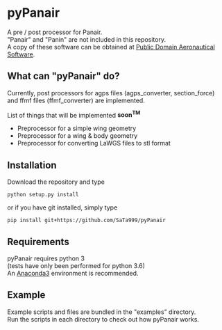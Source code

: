 # pyPanair
A pre / post processor for Panair.  
"Panair" and "Panin" are not included in this repository.  
A copy of these software can be obtained at [Public Domain Aeronautical Software](http://www.pdas.com/contents15.html).  

## What can "pyPanair" do?  
Currently, post processors for agps files (agps_converter, section_force) and ffmf files (ffmf_converter) are implemented.  

List of things that will be implemented **soon<sup>TM</sup>**  
* Preprocessor for a simple wing geometry
* Preprocessor for a wing & body geometry
* Preprocessor for converting LaWGS files to stl  format

## Installation
Download the repository and type

```commandline
python setup.py install
```

or if you have git installed, simply type

```commandline
pip install git+https://github.com/SaTa999/pyPanair
```

## Requirements
pyPanair requires python 3  
(tests have only been performed for python 3.6)  
An [Anaconda3](https://www.continuum.io/) environment is recommended.

## Example
Example scripts and files are bundled in the "examples" directory.  
Run the scripts in each directory to check out how pyPanair works.   